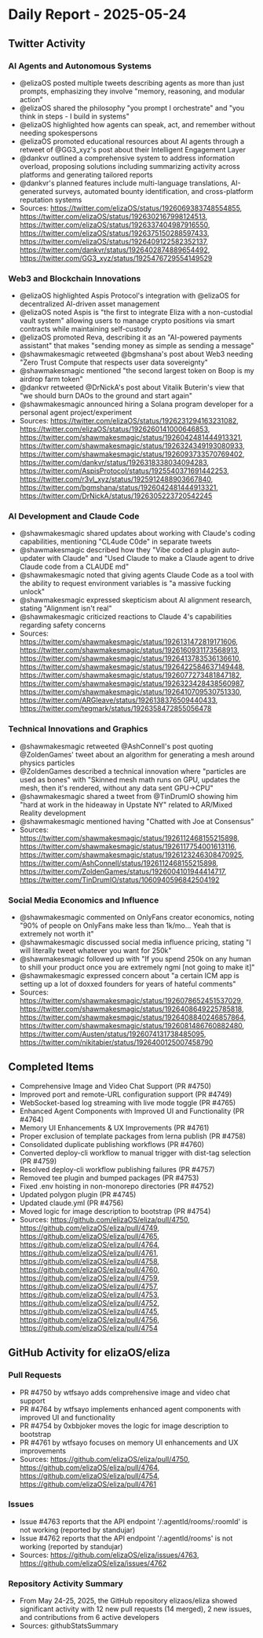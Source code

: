 # Daily Report - 2025-05-24

## Twitter Activity

### AI Agents and Autonomous Systems
- @elizaOS posted multiple tweets describing agents as more than just prompts, emphasizing they involve "memory, reasoning, and modular action"
- @elizaOS shared the philosophy "you prompt I orchestrate" and "you think in steps - I build in systems"
- @elizaOS highlighted how agents can speak, act, and remember without needing spokespersons
- @elizaOS promoted educational resources about AI agents through a retweet of @GG3_xyz's post about their Intelligent Engagement Layer
- @dankvr outlined a comprehensive system to address information overload, proposing solutions including summarizing activity across platforms and generating tailored reports
- @dankvr's planned features include multi-language translations, AI-generated surveys, automated bounty identification, and cross-platform reputation systems
- Sources: https://twitter.com/elizaOS/status/1926069383748554855, https://twitter.com/elizaOS/status/1926302167998124513, https://twitter.com/elizaOS/status/1926337404987916550, https://twitter.com/elizaOS/status/1926375150288597433, https://twitter.com/elizaOS/status/1926409122582352137, https://twitter.com/dankvr/status/1926402874889654492, https://twitter.com/GG3_xyz/status/1925476729554149529

### Web3 and Blockchain Innovations
- @elizaOS highlighted Aspis Protocol's integration with @elizaOS for decentralized AI-driven asset management
- @elizaOS noted Aspis is "the first to integrate Eliza with a non-custodial vault system" allowing users to manage crypto positions via smart contracts while maintaining self-custody
- @elizaOS promoted Reva, describing it as an "AI-powered payments assistant" that makes "sending money as simple as sending a message"
- @shawmakesmagic retweeted @bgmshana's post about Web3 needing "Zero Trust Compute that respects user data sovereignty"
- @shawmakesmagic mentioned "the second largest token on Boop is my airdrop farm token"
- @dankvr retweeted @DrNickA's post about Vitalik Buterin's view that "we should burn DAOs to the ground and start again"
- @shawmakesmagic announced hiring a Solana program developer for a personal agent project/experiment
- Sources: https://twitter.com/elizaOS/status/1926231294163231082, https://twitter.com/elizaOS/status/1926260141000646853, https://twitter.com/shawmakesmagic/status/1926042481444913321, https://twitter.com/shawmakesmagic/status/1926324349193080933, https://twitter.com/shawmakesmagic/status/1926093733570769402, https://twitter.com/dankvr/status/1926318338034094283, https://twitter.com/AspisProtocol/status/1925540371691442253, https://twitter.com/r3vl_xyz/status/1925912488903667840, https://twitter.com/bgmshana/status/1926042481444913321, https://twitter.com/DrNickA/status/1926305223720542245

### AI Development and Claude Code
- @shawmakesmagic shared updates about working with Claude's coding capabilities, mentioning "CL4ude C0de" in separate tweets
- @shawmakesmagic described how they "Vibe coded a plugin auto-updater with Claude" and "Used Claude to make a Claude agent to drive Claude code from a CLAUDE md"
- @shawmakesmagic noted that giving agents Claude Code as a tool with the ability to request environment variables is "a massive fucking unlock"
- @shawmakesmagic expressed skepticism about AI alignment research, stating "Alignment isn't real"
- @shawmakesmagic criticized reactions to Claude 4's capabilities regarding safety concerns
- Sources: https://twitter.com/shawmakesmagic/status/1926131472819171606, https://twitter.com/shawmakesmagic/status/1926160931173568913, https://twitter.com/shawmakesmagic/status/1926413783536136610, https://twitter.com/shawmakesmagic/status/1926422584637149448, https://twitter.com/shawmakesmagic/status/1926077273481847182, https://twitter.com/shawmakesmagic/status/1926323428438560987, https://twitter.com/shawmakesmagic/status/1926410709530751330, https://twitter.com/ARGleave/status/1926138376509440433, https://twitter.com/tegmark/status/1926358472855056478

### Technical Innovations and Graphics
- @shawmakesmagic retweeted @AshConnell's post quoting @ZoldenGames' tweet about an algorithm for generating a mesh around physics particles
- @ZoldenGames described a technical innovation where "particles are used as bones" with "Skinned mesh math runs on GPU, updates the mesh, then it's rendered, without any data sent GPU->CPU"
- @shawmakesmagic shared a tweet from @TinDrumIO showing him "hard at work in the hideaway in Upstate NY" related to AR/Mixed Reality development
- @shawmakesmagic mentioned having "Chatted with Joe at Consensus"
- Sources: https://twitter.com/shawmakesmagic/status/1926112468155215898, https://twitter.com/shawmakesmagic/status/1926117754001613116, https://twitter.com/shawmakesmagic/status/1926123246308470925, https://twitter.com/AshConnell/status/1926112468155215898, https://twitter.com/ZoldenGames/status/1926004101944414717, https://twitter.com/TinDrumIO/status/1060940596842504192

### Social Media Economics and Influence
- @shawmakesmagic commented on OnlyFans creator economics, noting "90% of people on OnlyFans make less than 1k/mo... Yeah that is extremely not worth it"
- @shawmakesmagic discussed social media influence pricing, stating "I will literally tweet whatever you want for 250k"
- @shawmakesmagic followed up with "If you spend 250k on any human to shill your product once you are extremely ngmi [not going to make it]"
- @shawmakesmagic expressed concern about "a certain ICM app is setting up a lot of doxxed founders for years of hateful comments"
- Sources: https://twitter.com/shawmakesmagic/status/1926078652451537029, https://twitter.com/shawmakesmagic/status/1926408649225785818, https://twitter.com/shawmakesmagic/status/1926408840246857864, https://twitter.com/shawmakesmagic/status/1926081486760882480, https://twitter.com/Austen/status/1926074131738485095, https://twitter.com/nikitabier/status/1926400125007458790

## Completed Items

- Comprehensive Image and Video Chat Support (PR #4750)
- Improved port and remote-URL configuration support (PR #4749)
- WebSocket-based log streaming with live mode toggle (PR #4765)
- Enhanced Agent Components with Improved UI and Functionality (PR #4764)
- Memory UI Enhancements & UX Improvements (PR #4761)
- Proper exclusion of template packages from lerna publish (PR #4758)
- Consolidated duplicate publishing workflows (PR #4760)
- Converted deploy-cli workflow to manual trigger with dist-tag selection (PR #4759)
- Resolved deploy-cli workflow publishing failures (PR #4757)
- Removed tee plugin and bumped packages (PR #4753)
- Fixed .env hoisting in non-monorepo directories (PR #4752)
- Updated polygon plugin (PR #4745)
- Updated claude.yml (PR #4756)
- Moved logic for image description to bootstrap (PR #4754)
- Sources: https://github.com/elizaOS/eliza/pull/4750, https://github.com/elizaOS/eliza/pull/4749, https://github.com/elizaOS/eliza/pull/4765, https://github.com/elizaOS/eliza/pull/4764, https://github.com/elizaOS/eliza/pull/4761, https://github.com/elizaOS/eliza/pull/4758, https://github.com/elizaOS/eliza/pull/4760, https://github.com/elizaOS/eliza/pull/4759, https://github.com/elizaOS/eliza/pull/4757, https://github.com/elizaOS/eliza/pull/4753, https://github.com/elizaOS/eliza/pull/4752, https://github.com/elizaOS/eliza/pull/4745, https://github.com/elizaOS/eliza/pull/4756, https://github.com/elizaOS/eliza/pull/4754

## GitHub Activity for elizaOS/eliza

### Pull Requests
- PR #4750 by wtfsayo adds comprehensive image and video chat support
- PR #4764 by wtfsayo implements enhanced agent components with improved UI and functionality
- PR #4754 by 0xbbjoker moves the logic for image description to bootstrap
- PR #4761 by wtfsayo focuses on memory UI enhancements and UX improvements
- Sources: https://github.com/elizaOS/eliza/pull/4750, https://github.com/elizaOS/eliza/pull/4764, https://github.com/elizaOS/eliza/pull/4754, https://github.com/elizaOS/eliza/pull/4761

### Issues
- Issue #4763 reports that the API endpoint '/:agentId/rooms/:roomId' is not working (reported by standujar)
- Issue #4762 reports that the API endpoint '/:agentId/rooms' is not working (reported by standujar)
- Sources: https://github.com/elizaOS/eliza/issues/4763, https://github.com/elizaOS/eliza/issues/4762

### Repository Activity Summary
- From May 24-25, 2025, the GitHub repository elizaos/eliza showed significant activity with 12 new pull requests (14 merged), 2 new issues, and contributions from 6 active developers
- Sources: githubStatsSummary